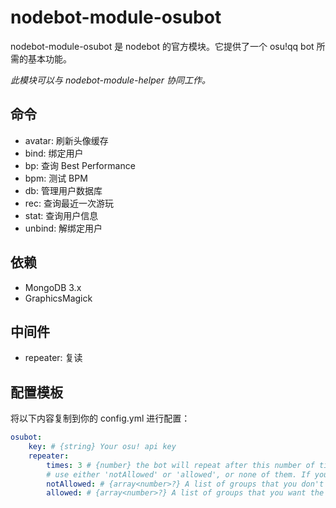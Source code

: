 # nodebot-module-osubot
nodebot-module-osubot 是 nodebot 的官方模块。它提供了一个 osu!qq bot 所需的基本功能。

*此模块可以与 nodebot-module-helper 协同工作。*

## 命令
- avatar: 刷新头像缓存
- bind: 绑定用户
- bp: 查询 Best Performance
- bpm: 测试 BPM
- db: 管理用户数据库
- rec: 查询最近一次游玩
- stat: 查询用户信息
- unbind: 解绑定用户

## 依赖
- MongoDB 3.x
- GraphicsMagick

## 中间件
- repeater: 复读

## 配置模板
将以下内容复制到你的 config.yml 进行配置：
```yml
osubot:
    key: # {string} Your osu! api key
    repeater:
        times: 3 # {number} the bot will repeat after this number of times.
        # use either 'notAllowed' or 'allowed', or none of them. If you use both, 'notAllowed' will be processed first.
        notAllowed: # {array<number>?} A list of groups that you don't want the bot to repeat in.
        allowed: # {array<number>?} A list of groups that you want the bot to repeat in.
```